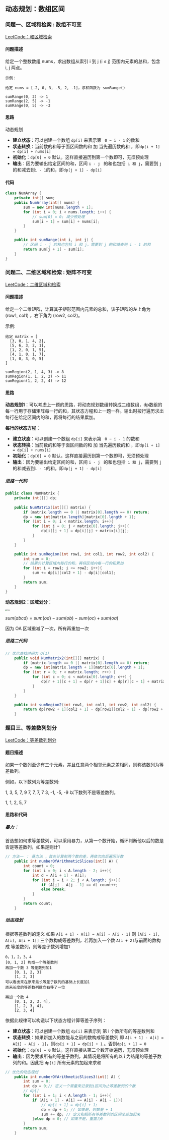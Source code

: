 ## 动态规划：数组区间

### 问题一、区域和检索 : 数组不可变

 [LeetCode：和区域检索](https://leetcode-cn.com/problems/range-sum-query-immutable/description/)

#### 问题描述

给定一个整数数组  nums，求出数组从索引 i 到 j  (i ≤ j) 范围内元素的总和，包含 i,  j 两点。

```
示例：

给定 nums = [-2, 0, 3, -5, 2, -1]，求和函数为 sumRange()

sumRange(0, 2) -> 1
sumRange(2, 5) -> -1
sumRange(0, 5) -> -3
```

#### 思路

动态规划 

* **建立状态**：可以创建一个数组 `dp[i]` 来表示第  ` 0 ~ i - 1` 的数和
* **状态转换**：当前数的和等于面区间数的和 加 当先遍历数的和 ，即`dp[i + 1] = dp[i] + nums[i]` 
* **初始化**：`dp[0] = 0` 默认。这样直接遍历到第一个数即可，无须预处理
* **输出**：因为要输出给定区间的和，区间 `i - j ` 的和也包括` i 和 j`，需要到 `j ` 的和减去到` i - 1 `的和，即`dp[j + 1] - dp[i]`

#### 代码

```java
class NumArray {
    private int[] sum;
    public NumArray(int[] nums) {
        sum = new int[nums.length + 1];
        for (int i = 0; i < nums.length; i++) {
            // sum[0] = 0; 减少预处理
            sum[i + 1] = sum[i] + nums[i];
        }
    }

    public int sumRange(int i, int j) {
        // 区间 i - j 的和也包括 i 和 j，需要到 j 的和减去到 i - 1 的和
        return sum[j + 1] - sum[i];
    }
}
```



### 问题二、二维区域和检索 : 矩阵不可变

 [LeetCode：二维区域和检索](https://leetcode-cn.com/problems/range-sum-query-2d-immutable)

#### 问题描述

给定一个二维矩阵，计算其子矩形范围内元素的总和，该子矩阵的左上角为 (row1, col1) ，右下角为 (row2, col2)。

示例:

```
给定 matrix = [
  [3, 0, 1, 4, 2],
  [5, 6, 3, 2, 1],
  [1, 2, 0, 1, 5],
  [4, 1, 0, 1, 7],
  [1, 0, 3, 0, 5]
]

sumRegion(2, 1, 4, 3) -> 8
sumRegion(1, 1, 2, 2) -> 11
sumRegion(1, 2, 2, 4) -> 12
```

#### 思路

**动态规划1**：可以考虑上一题的思路，将动态规划数组转换成二维数组，dp数组的每一行用于存储矩阵每一行的和，其状态方程和上一题一样。输出时按行遍历求出每行在给定区间内的和，再将每行的结果累加。

**每行的状态方程**：

- **建立状态**：可以创建一个数组 `dp[i]` 来表示第  ` 0 ~ i - 1` 的数和
- **状态转换**：当前数的和等于面区间数的和 加 当先遍历数的和 ，即`dp[i + 1] = dp[i] + nums[i]` 
- **初始化**：`dp[0] = 0` 默认。这样直接遍历到第一个数即可，无须预处理
- **输出**：因为要输出给定区间的和，区间 `i - j ` 的和也包括` i 和 j`，需要到 `j ` 的和减去到` i - 1 `的和，即`dp[j + 1] - dp[i]`

##### 思路一代码

```Java
public class NumMatrix {  
    private int[][] dp;
    
    public NumMatrix(int[][] matrix) {
        if (matrix.length == 0 || matrix[0].length == 0) return;
        dp = new int[matrix.length][matrix[0].length + 1];
        for (int i = 0; i < matrix.length; i++){
            for (int j = 0; j < matrix[0].length; j++){
                dp[i][j + 1] = dp[i][j] + matrix[i][j];
            }
        }
    }

    public int sumRegion(int row1, int col1, int row2, int col2) {
        int sum = 0;
        // 结果先计算区域内每行的和，再将区域内每一行的和累加
        for (int i = row1; i <= row2; i++){
            sum += dp[i][col2 + 1] - dp[i][col1];
        }
        return sum;
    }
}
```



**动态规划2：区域划分**：



<img src="https://github.com/Anastasia-Zhang/LeetCode/blob/master/picture/%E5%8A%A8%E6%80%81%E8%A7%84%E5%88%92%E6%95%B0%E7%BB%84%E5%8C%BA%E9%97%B4.png" alt="img" style="zoom: 33%;" />

$sum(abcd)=sum(od)−sum(ob)−sum(oc)+sum(oa)$

因为 OA 区域重减了一次，所有再重加一次

##### 思路二代码

```java
// 优化查找时间为 O(1)
    public void NumMatrix2(int[][] matrix) {
        if (matrix.length == 0 || matrix[0].length == 0) return;
        dp = new int[matrix.length + 1][matrix[0].length + 1];
        for (int r = 0; r < matrix.length; r++) {
            for (int c = 0; c < matrix[0].length; c++) {
                dp[r + 1][c + 1] = dp[r + 1][c] + dp[r][c + 1] + matrix[r][c] - dp[r][c];
            }
        }
    }

    public int sumRegion2(int row1, int col1, int row2, int col2) {
        return dp[row2 + 1][col2 + 1] - dp[row1][col2 + 1] - dp[row2 + 1][col1] + dp[row1][col1];
    }
```



### 题目三、等差数列划分

[LeetCode：等差数列划分](https://leetcode-cn.com/problems/arithmetic-slices/)

#### 题目描述

如果一个数列至少有三个元素，并且任意两个相邻元素之差相同，则称该数列为等差数列。

例如，以下数列为等差数列:

1, 3, 5, 7, 9
7, 7, 7, 7
3, -1, -5, -9
以下数列不是等差数列。

1, 1, 2, 5, 7

#### 思路和代码

##### 暴力：

首选想如何求等差数列，可以采用暴力，从第一个数开始，循环判断他以后的数是否是等差数列，如果是则计1

```java
// 方法一 ： 暴力法 ，首先计算前两个数的差，再依次向后遍历计数
    public int numberOfArithmeticSlices(int[] A) {
        int count = 0;
        for (int i = 0; i < A.length - 2; i++){
            int d = A[i + 1] - A[i];
            for (int j = i + 2; j < A.length; j++){
                if (A[j] - A[j - 1] == d) count++;
                else break;
            }
        }
        return count;
    }
```



##### 动态规划

根据等差数列的定义  如果 `A[i + 1] - A[i] = A[i] - A[i - 1]` 则  `[A[i - 1], A[i], A[i + 1]]` 三个数构成等差数列，若再加入一个数 `A[i + 2]`与前面的数构成  等差数列，则等差子数列增加1

```
0，1，2，3，4
[0, 1, 2] 构成一个等差数列
再加一个数 3 等差数列加1
    [0, 1, 2, 3]
    [1, 2, 3] 
可以看出来在原来最长等差子数列的基础上长度加1
原来长度的等差数列数向右移了一位

再加一个数 4
	[0, 1, 2, 3, 4], 
    [1, 2, 3, 4],    
    [2, 3, 4] 
```

依据此规律可以构造以下状态方程计算等差子序列：

- **建立状态**：可以创建一个数组 `dp[i]` 来表示到 第 i 个数所有的等差数列和
- **状态转换**：如果新加入的数能与之前的数构成等差数列 即 `A[i + 1] - A[i] = A[i] - A[i - 1]`，则`dp[i + 1] = dp[i] + 1` 。否则`dp[i + 1] = 0`
- **初始化**：`dp[0] = 0` 默认。这样直接从第二个数开始遍历，无须预处理
- **输出**：因为要求所有的等差子数列，其情况是将所有的以 i 为结尾的等差子数列的和。因此把 `dp[i]` 所有元素的加起来求和

```java
// 优化的动态规划
    public int numberOfArithmeticSlices3(int[] A) {
        int sum = 0;
        int dp = 0;// 定义一个常量来记录到i区间为止等差数列的个数
        // dp[]
        for (int i = 1; i < A.length - 1; i++){
            if (A[i + 1] - A[i] == A[i] - A[i - 1]){
                // dp[i + 1] = dp[i] + 1;
                dp = dp + 1; // 如果是，则数量 + 1
                sum += dp; // 定义和把所有等差数列的区间全部加起来
            }else dp = 0; // 如果不是，重置为0
        }
        return sum;
    }
```



